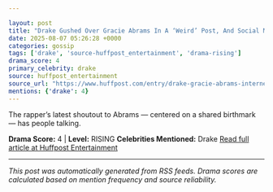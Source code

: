 ```yaml
---

layout: post
title: "Drake Gushed Over Gracie Abrams In A ‘Weird’ Post, And Social Media Users Are Side-Eyeing Him"
date: 2025-08-07 05:26:28 +0000
categories: gossip
tags: ['drake', 'source-huffpost_entertainment', 'drama-rising']
drama_score: 4
primary_celebrity: drake
source: huffpost_entertainment
source_url: "https://www.huffpost.com/entry/drake-gracie-abrams-internet-backlash_n_689224f4e4b044af87ac5793"
mentions: {'drake': 4}
---
```


The rapper’s latest shoutout to Abrams — centered on a shared birthmark — has people talking.

**Drama Score:** 4 | **Level:** RISING **Celebrities Mentioned:** Drake [Read full article at Huffpost Entertainment](https://www.huffpost.com/entry/drake-gracie-abrams-internet-backlash_n_689224f4e4b044af87ac5793)

---

*This post was automatically generated from RSS feeds. Drama scores are calculated based on mention frequency and source reliability.*